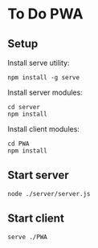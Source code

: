 # To Do PWA

## Setup
Install serve utility:
```
npm install -g serve
```

Install server modules:
```
cd server
npm install
```

Install client modules:
```
cd PWA
npm install
```

## Start server
```
node ./server/server.js
```

## Start client
```
serve ./PWA
```